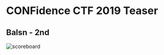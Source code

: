 # CONFidence CTF 2019 Teaser
## Balsn - 2nd
![scoreboard](https://github.com/yuawn/CTF/blob/master/2019/confidence_teaser/scoreboard.png)